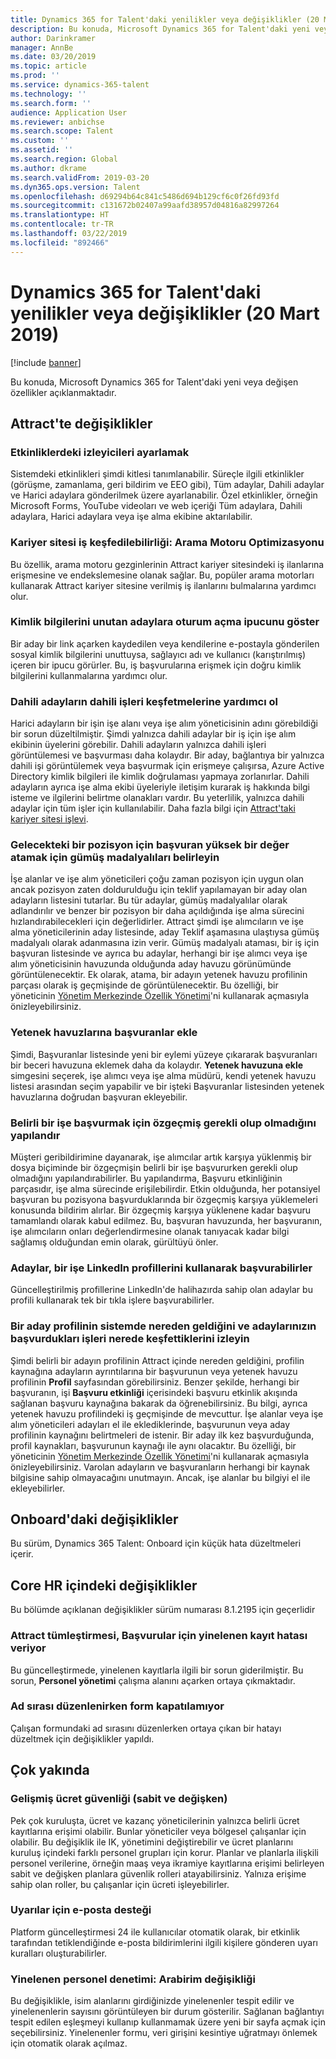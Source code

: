 ```yaml
---
title: Dynamics 365 for Talent'daki yenilikler veya değişiklikler (20 Mart 2019)
description: Bu konuda, Microsoft Dynamics 365 for Talent'daki yeni veya değişen özellikler açıklanmaktadır.
author: Darinkramer
manager: AnnBe
ms.date: 03/20/2019
ms.topic: article
ms.prod: ''
ms.service: dynamics-365-talent
ms.technology: ''
ms.search.form: ''
audience: Application User
ms.reviewer: anbichse
ms.search.scope: Talent
ms.custom: ''
ms.assetid: ''
ms.search.region: Global
ms.author: dkrame
ms.search.validFrom: 2019-03-20
ms.dyn365.ops.version: Talent
ms.openlocfilehash: d69294b64c841c5486d694b129cf6c0f26fd93fd
ms.sourcegitcommit: c131672b02407a99aafd38957d04816a82997264
ms.translationtype: HT
ms.contentlocale: tr-TR
ms.lasthandoff: 03/22/2019
ms.locfileid: "892466"
---
```

# <a name="whats-new-or-changed-in-dynamics-365-for-talent-march-20-2019"></a>Dynamics 365 for Talent'daki yenilikler veya değişiklikler (20 Mart 2019)

[!include [banner](includes/banner.md)]

Bu konuda, Microsoft Dynamics 365 for Talent'daki yeni veya değişen özellikler açıklanmaktadır.

## <a name="changes-in-attract"></a>Attract'te değişiklikler

### <a name="setting-the-audience-on-activities"></a>Etkinliklerdeki izleyicileri ayarlamak
Sistemdeki etkinlikleri şimdi kitlesi tanımlanabilir. Süreçle ilgili etkinlikler (görüşme, zamanlama, geri bildirim ve EEO gibi), Tüm adaylar, Dahili adaylar ve Harici adaylara gönderilmek üzere ayarlanabilir. Özel etkinlikler, örneğin Microsoft Forms, YouTube videoları ve web içeriği Tüm adaylara, Dahili adaylara, Harici adaylara veya işe alma ekibine aktarılabilir.  

### <a name="improve-career-site-job-discoverability-search-engine-optimization"></a>Kariyer sitesi iş keşfedilebilirliği: Arama Motoru Optimizasyonu
Bu özellik, arama motoru gezginlerinin Attract kariyer sitesindeki iş ilanlarına erişmesine ve endekslemesine olanak sağlar. Bu, popüler arama motorları kullanarak Attract kariyer sitesine verilmiş iş ilanlarını bulmalarına yardımcı olur.

### <a name="show-login-hint-to-candidates-who-forgot-their-credentials"></a>Kimlik bilgilerini unutan adaylara oturum açma ipucunu göster
Bir aday bir link açarken kaydedilen veya kendilerine e-postayla gönderilen sosyal kimlik bilgilerini unuttuysa, sağlayıcı adı ve kullanıcı (karıştırılmış) içeren bir ipucu görürler. Bu, iş başvurularına erişmek için doğru kimlik bilgilerini kullanmalarına yardımcı olur.

### <a name="help-internal-candidates-explore-internal-jobs"></a>Dahili adayların dahili işleri keşfetmelerine yardımcı ol
Harici adayların bir işin işe alanı veya işe alım yöneticisinin adını görebildiği bir sorun düzeltilmiştir. Şimdi yalnızca dahili adaylar bir iş için işe alım ekibinin üyelerini görebilir. Dahili adayların yalnızca dahili işleri görüntülemesi ve başvurması daha kolaydır. Bir aday, bağlantıya bir yalnızca dahili işi görüntülemek veya başvurmak için erişmeye çalışırsa, Azure Active Directory kimlik bilgileri ile kimlik doğrulaması yapmaya zorlanırlar. Dahili adayların ayrıca işe alma ekibi üyeleriyle iletişim kurarak iş hakkında bilgi isteme ve ilgilerini belirtme olanakları vardır. Bu yeterlilik, yalnızca dahili adaylar için tüm işler için kullanılabilir. Daha fazla bilgi için [Attract'taki kariyer sitesi işlevi](./career-site.md).

### <a name="designate-silver-medalists-to-assign-high-value-applicants-for-future-positions"></a>Gelecekteki bir pozisyon için başvuran yüksek bir değer atamak için gümüş madalyalıları belirleyin
İşe alanlar ve işe alım yöneticileri çoğu zaman pozisyon için uygun olan ancak pozisyon zaten doldurulduğu için teklif yapılamayan bir aday olan adayların listesini tutarlar. Bu tür adaylar, gümüş madalyalılar olarak adlandırılır ve benzer bir pozisyon bir daha açıldığında işe alma sürecini hızlandırabilecekleri için değerlidirler. Attract şimdi işe alımcıların ve işe alma yöneticilerinin aday listesinde, aday Teklif aşamasına ulaştıysa gümüş madalyalı olarak adanmasına izin verir. Gümüş madalyalı ataması, bir iş için başvuran listesinde ve ayrıca bu adaylar, herhangi bir işe alımcı veya işe alım yöneticisinin havuzunda olduğunda aday havuzu görünümünde görüntülenecektir. Ek olarak, atama, bir adayın yetenek havuzu profilinin parçası olarak iş geçmişinde de görüntülenecektir. Bu özelliği, bir yöneticinin [Yönetim Merkezinde Özellik Yönetimi](https://docs.microsoft.com/en-us/dynamics365/unified-operations/talent/access-preview-feature)'ni kullanarak açmasıyla önizleyebilirsiniz.

### <a name="add-applicants-to-talent-pools"></a>Yetenek havuzlarına başvuranlar ekle
Şimdi, Başvuranlar listesinde yeni bir eylemi yüzeye çıkararak başvuranları bir beceri havuzuna eklemek daha da kolaydır. **Yetenek havuzuna ekle** simgesini seçerek, işe alımcı veya işe alma müdürü, kendi yetenek havuzu listesi arasından seçim yapabilir ve bir işteki Başvuranlar listesinden yetenek havuzlarına doğrudan başvuran ekleyebilir.

### <a name="configure-whether-a-resume-is-required-to-apply-for-a-particular-job"></a>Belirli bir işe başvurmak için özgeçmiş gerekli olup olmadığını yapılandır
Müşteri geribildirimine dayanarak, işe alımcılar artık karşıya yüklenmiş bir dosya biçiminde bir özgeçmişin belirli bir işe başvururken gerekli olup olmadığını yapılandırabilirler. Bu yapılandırma, Başvuru etkinliğinin parçasıdır, işe alma sürecinde erişilebilirdir. Etkin olduğunda, her potansiyel başvuran bu pozisyona başvurduklarında bir özgeçmiş karşıya yüklemeleri konusunda bildirim alırlar. Bir özgeçmiş karşıya yüklenene kadar başvuru tamamlandı olarak kabul edilmez. Bu, başvuran havuzunda, her başvuranın, işe alımcıların onları değerlendirmesine olanak tanıyacak kadar bilgi sağlamış olduğundan emin olarak, gürültüyü önler.

### <a name="candidates-can-apply-to-a-job-using-their-linkedin-profile"></a>Adaylar, bir işe LinkedIn profillerini kullanarak başvurabilirler
Güncelleştirilmiş profillerine LinkedIn'de halihazırda sahip olan adaylar bu profili kullanarak tek bir tıkla işlere başvurabilirler.

### <a name="track-how-a-candidate-profile-originated-in-the-system-and-where-your-applicants-discover-the-jobs-they-applied-for"></a>Bir aday profilinin sistemde nereden geldiğini ve adaylarınızın başvurdukları işleri nerede keşfettiklerini izleyin
Şimdi belirli bir adayın profilinin Attract içinde nereden geldiğini, profilin kaynağına adayların ayrıntılarına bir başvurunun veya yetenek havuzu profilinin **Profil** sayfasından görebilirsiniz. Benzer şekilde, herhangi bir başvuranın, işi **Başvuru etkinliği** içerisindeki başvuru etkinlik akışında sağlanan başvuru kaynağına bakarak da öğrenebilirsiniz. Bu bilgi, ayrıca yetenek havuzu profilindeki iş geçmişinde de mevcuttur. İşe alanlar veya işe alım yöneticileri adayları el ile eklediklerinde, başvurunun veya aday profilinin kaynağını belirtmeleri de istenir. Bir aday ilk kez başvurduğunda, profil kaynakları, başvurunun kaynağı ile aynı olacaktır. Bu özelliği, bir yöneticinin [Yönetim Merkezinde Özellik Yönetimi](https://docs.microsoft.com/en-us/dynamics365/unified-operations/talent/access-preview-feature)'ni kullanarak açmasıyla önizleyebilirsiniz. Varolan adayların ve başvuranların herhangi bir kaynak bilgisine sahip olmayacağını unutmayın. Ancak, işe alanlar bu bilgiyi el ile ekleyebilirler.

## <a name="changes-in-onboard"></a>Onboard'daki değişiklikler

Bu sürüm, Dynamics 365 Talent: Onboard için küçük hata düzeltmeleri içerir.

## <a name="changes-in-core-hr"></a>Core HR içindeki değişiklikler

Bu bölümde açıklanan değişiklikler sürüm numarası 8.1.2195 için geçerlidir

### <a name="attract-integration-throws-duplicate-record-error-for-applications"></a>Attract tümleştirmesi, Başvurular için yinelenen kayıt hatası veriyor
Bu güncelleştirmede, yinelenen kayıtlarla ilgili bir sorun giderilmiştir. Bu sorun, **Personel yönetimi** çalışma alanını açarken ortaya çıkmaktadır.

### <a name="unable-to-close-form-when-editing-name-sequence"></a>Ad sırası düzenlenirken form kapatılamıyor
Çalışan formundaki ad sırasını düzenlerken ortaya çıkan bir hatayı düzeltmek için değişiklikler yapıldı.

## <a name="coming-soon"></a>Çok yakında

###  <a name="advanced-compensation-security-fixed-and-variable"></a>Gelişmiş ücret güvenliği (sabit ve değişken)
Pek çok kuruluşta, ücret ve kazanç yöneticilerinin yalnızca belirli ücret kayıtlarına erişimi olabilir. Bunlar yöneticiler veya bölgesel çalışanlar için olabilir. Bu değişiklik ile IK, yönetimini değiştirebilir ve ücret planlarını kuruluş içindeki farklı personel grupları için korur. Planlar ve planlarla ilişkili personel verilerine, örneğin maaş veya ikramiye kayıtlarına erişimi belirleyen sabit ve değişken planlara güvenlik rolleri atayabilirsiniz. Yalnıza erişime sahip olan roller, bu çalışanlar için ücreti işleyebilirler.

###  <a name="email-support-for-alerts"></a>Uyarılar için e-posta desteği
Platform güncelleştirmesi 24 ile kullanıcılar otomatik olarak, bir etkinlik tarafından tetiklendiğinde e-posta bildirimlerini ilgili kişilere gönderen uyarı kuralları oluşturabilirler.

### <a name="duplicate-employee-check-interface-changes"></a>Yinelenen personel denetimi: Arabirim değişikliği
Bu değişiklikle, isim alanlarını girdiğinizde yinelenenler tespit edilir ve yinelenenlerin sayısını görüntüleyen bir durum gösterilir. Sağlanan bağlantıyı tespit edilen eşleşmeyi kullanıp kullanmamak üzere yeni bir sayfa açmak için seçebilirsiniz. Yinelenenler formu, veri girişini kesintiye uğratmayı önlemek için otomatik olarak açılmaz.



